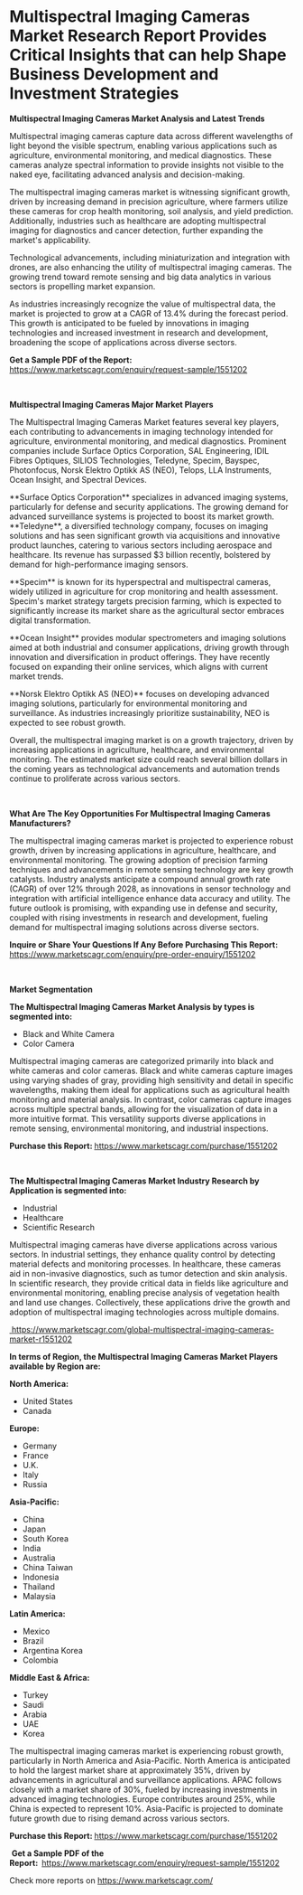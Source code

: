 <p><h1>Multispectral Imaging Cameras Market Research Report Provides Critical Insights that can help Shape Business Development and Investment Strategies</h1></p><p><strong>Multispectral Imaging Cameras Market Analysis and Latest Trends</strong></p>
<p><p>Multispectral imaging cameras capture data across different wavelengths of light beyond the visible spectrum, enabling various applications such as agriculture, environmental monitoring, and medical diagnostics. These cameras analyze spectral information to provide insights not visible to the naked eye, facilitating advanced analysis and decision-making.</p><p>The multispectral imaging cameras market is witnessing significant growth, driven by increasing demand in precision agriculture, where farmers utilize these cameras for crop health monitoring, soil analysis, and yield prediction. Additionally, industries such as healthcare are adopting multispectral imaging for diagnostics and cancer detection, further expanding the market's applicability.</p><p>Technological advancements, including miniaturization and integration with drones, are also enhancing the utility of multispectral imaging cameras. The growing trend toward remote sensing and big data analytics in various sectors is propelling market expansion. </p><p>As industries increasingly recognize the value of multispectral data, the market is projected to grow at a CAGR of 13.4% during the forecast period. This growth is anticipated to be fueled by innovations in imaging technologies and increased investment in research and development, broadening the scope of applications across diverse sectors.</p></p>
<p><strong>Get a Sample PDF of the Report:&nbsp;</strong> <a href="https://www.marketscagr.com/enquiry/request-sample/1551202?utm_campaign=2667&utm_medium=2&utm_source=Github&utm_content=ia&utm_term=11042025&utm_id=multispectral-imaging-cameras">https://www.marketscagr.com/enquiry/request-sample/1551202</a></p>
<p>&nbsp;</p>
<p><strong>Multispectral Imaging Cameras Major Market Players</strong></p>
<p><p>The Multispectral Imaging Cameras Market features several key players, each contributing to advancements in imaging technology intended for agriculture, environmental monitoring, and medical diagnostics. Prominent companies include Surface Optics Corporation, SAL Engineering, IDIL Fibres Optiques, SILIOS Technologies, Teledyne, Specim, Bayspec, Photonfocus, Norsk Elektro Optikk AS (NEO), Telops, LLA Instruments, Ocean Insight, and Spectral Devices.</p><p>**Surface Optics Corporation** specializes in advanced imaging systems, particularly for defense and security applications. The growing demand for advanced surveillance systems is projected to boost its market growth. **Teledyne**, a diversified technology company, focuses on imaging solutions and has seen significant growth via acquisitions and innovative product launches, catering to various sectors including aerospace and healthcare. Its revenue has surpassed $3 billion recently, bolstered by demand for high-performance imaging sensors.</p><p>**Specim** is known for its hyperspectral and multispectral cameras, widely utilized in agriculture for crop monitoring and health assessment. Specim's market strategy targets precision farming, which is expected to significantly increase its market share as the agricultural sector embraces digital transformation.</p><p>**Ocean Insight** provides modular spectrometers and imaging solutions aimed at both industrial and consumer applications, driving growth through innovation and diversification in product offerings. They have recently focused on expanding their online services, which aligns with current market trends.</p><p>**Norsk Elektro Optikk AS (NEO)** focuses on developing advanced imaging solutions, particularly for environmental monitoring and surveillance. As industries increasingly prioritize sustainability, NEO is expected to see robust growth.</p><p>Overall, the multispectral imaging market is on a growth trajectory, driven by increasing applications in agriculture, healthcare, and environmental monitoring. The estimated market size could reach several billion dollars in the coming years as technological advancements and automation trends continue to proliferate across various sectors.</p></p>
<p>&nbsp;</p>
<p><strong>What Are The Key Opportunities For Multispectral Imaging Cameras Manufacturers?</strong></p>
<p><p>The multispectral imaging cameras market is projected to experience robust growth, driven by increasing applications in agriculture, healthcare, and environmental monitoring. The growing adoption of precision farming techniques and advancements in remote sensing technology are key growth catalysts. Industry analysts anticipate a compound annual growth rate (CAGR) of over 12% through 2028, as innovations in sensor technology and integration with artificial intelligence enhance data accuracy and utility. The future outlook is promising, with expanding use in defense and security, coupled with rising investments in research and development, fueling demand for multispectral imaging solutions across diverse sectors.</p></p>
<p><strong>Inquire or Share Your Questions If Any Before Purchasing This Report:</strong> <a href="https://www.marketscagr.com/enquiry/pre-order-enquiry/1551202?utm_campaign=2667&utm_medium=2&utm_source=Github&utm_content=ia&utm_term=11042025&utm_id=multispectral-imaging-cameras">https://www.marketscagr.com/enquiry/pre-order-enquiry/1551202</a></p>
<p>&nbsp;</p>
<p><strong>Market Segmentation</strong></p>
<p><strong>The Multispectral Imaging Cameras Market Analysis by types is segmented into:</strong></p>
<p><ul><li>Black and White Camera</li><li>Color Camera</li></ul></p>
<p><p>Multispectral imaging cameras are categorized primarily into black and white cameras and color cameras. Black and white cameras capture images using varying shades of gray, providing high sensitivity and detail in specific wavelengths, making them ideal for applications such as agricultural health monitoring and material analysis. In contrast, color cameras capture images across multiple spectral bands, allowing for the visualization of data in a more intuitive format. This versatility supports diverse applications in remote sensing, environmental monitoring, and industrial inspections.</p></p>
<p><strong>Purchase this Report:&nbsp;</strong><a href="https://www.marketscagr.com/purchase/1551202?utm_campaign=2667&utm_medium=2&utm_source=Github&utm_content=ia&utm_term=11042025&utm_id=multispectral-imaging-cameras">https://www.marketscagr.com/purchase/1551202</a></p>
<p>&nbsp;</p>
<p><strong>The Multispectral Imaging Cameras Market Industry Research by Application is segmented into:</strong></p>
<p><ul><li>Industrial</li><li>Healthcare</li><li>Scientific Research</li></ul></p>
<p><p>Multispectral imaging cameras have diverse applications across various sectors. In industrial settings, they enhance quality control by detecting material defects and monitoring processes. In healthcare, these cameras aid in non-invasive diagnostics, such as tumor detection and skin analysis. In scientific research, they provide critical data in fields like agriculture and environmental monitoring, enabling precise analysis of vegetation health and land use changes. Collectively, these applications drive the growth and adoption of multispectral imaging technologies across multiple domains.</p></p>
<p><a href="https://www.marketscagr.com/global-multispectral-imaging-cameras-market-r1551202?utm_campaign=2667&utm_medium=2&utm_source=Github&utm_content=ia&utm_term=11042025&utm_id=multispectral-imaging-cameras">&nbsp;https://www.marketscagr.com/global-multispectral-imaging-cameras-market-r1551202</a></p>
<p><strong>In terms of Region, the Multispectral Imaging Cameras Market Players available by Region are:</strong></p>
<p>
    <p> <strong> North America: </strong>
        <ul>
            <li>United States</li>
            <li>Canada</li>
        </ul>
        </p> 
    <p> <strong> Europe: </strong>
        <ul>
            <li>Germany</li>
            <li>France</li>
            <li>U.K.</li>
            <li>Italy</li>
            <li>Russia</li>
        </ul>
        </p> 
    <p> <strong> Asia-Pacific: </strong>
        <ul>
            <li>China</li>
            <li>Japan</li>
            <li>South Korea</li>
            <li>India</li>
            <li>Australia</li>
            <li>China Taiwan</li>
            <li>Indonesia</li>
            <li>Thailand</li>
            <li>Malaysia</li>
        </ul>
        </p> 
    <p> <strong> Latin America: </strong>
        <ul>
            <li>Mexico</li>
            <li>Brazil</li>
            <li>Argentina Korea</li>
            <li>Colombia</li>
        </ul>
        </p> 
    <p> <strong> Middle East & Africa: </strong>
        <ul>
            <li>Turkey</li>
            <li>Saudi</li>
            <li>Arabia</li>
            <li>UAE</li>
            <li>Korea</li>
        </ul>
    </p>
    </p>
<p><p>The multispectral imaging cameras market is experiencing robust growth, particularly in North America and Asia-Pacific. North America is anticipated to hold the largest market share at approximately 35%, driven by advancements in agricultural and surveillance applications. APAC follows closely with a market share of 30%, fueled by increasing investments in advanced imaging technologies. Europe contributes around 25%, while China is expected to represent 10%. Asia-Pacific is projected to dominate future growth due to rising demand across various sectors.</p></p>
<p><strong>Purchase this Report: </strong><a href="https://www.marketscagr.com/purchase/1551202?utm_campaign=2667&utm_medium=2&utm_source=Github&utm_content=ia&utm_term=11042025&utm_id=multispectral-imaging-cameras">https://www.marketscagr.com/purchase/1551202</a></p>
<p>&nbsp;<strong>Get a Sample PDF of the Report:&nbsp;&nbsp;</strong><a href="https://www.marketscagr.com/enquiry/request-sample/1551202?utm_campaign=2667&utm_medium=2&utm_source=Github&utm_content=ia&utm_term=11042025&utm_id=multispectral-imaging-cameras">https://www.marketscagr.com/enquiry/request-sample/1551202</a></p>
<p><strong></strong></p>
<p>Check more reports on <a href="https://www.marketscagr.com/?utm_campaign=2667&utm_medium=2&utm_source=Github&utm_content=ia&utm_term=11042025&utm_id=multispectral-imaging-cameras">https://www.marketscagr.com/</a></p>